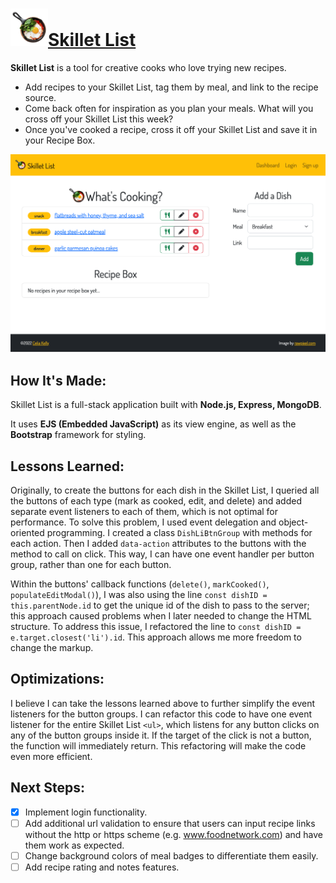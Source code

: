 # <a href="https://skilletlist.cyclic.app/"><img src="https://github.com/celiackelly/skillet-list/blob/0d05a3f3875d38201a577039ed39600ddae4ca3f/public/img/skillet-icon.png" height="60px" alt="Logo- s skillet with eggs, tomatoes, and spinach">Skillet List</a> 

**Skillet List** is a tool for creative cooks who love trying new recipes.  
 - Add recipes to your Skillet List, tag them by meal, and link to the recipe source. 
 - Come back often for inspiration as you plan your meals. What will you cross off your Skillet List this week? 
 - Once you've cooked a recipe, cross it off your Skillet List and save it in your Recipe Box. 

<img src="https://github.com/celiackelly/skillet-list/blob/564a2e280ad18bc6ee301878c5b6432941e31a7b/public/img/screenshot.png" width="800px">
  
  
## How It's Made:
Skillet List is a full-stack application built with **Node.js, Express, MongoDB**. 

It uses **EJS (Embedded JavaScript)** as its view engine, as well as the **Bootstrap** framework for styling. 


## Lessons Learned:
Originally, to create the buttons for each dish in the Skillet List, I queried all the buttons of each type (mark as cooked, edit, and delete) and added separate event listeners to each of them, which is not optimal for performance. To solve this problem, I used event delegation and object-oriented programming. I created a class `DishLiBtnGroup` with methods for each action. Then I added `data-action` attributes to the buttons with the method to call on click. This way, I can have one event handler per button group, rather than one for each button. 

Within the buttons' callback functions (`delete()`, `markCooked()`, `populateEditModal()`), I was also using the line `const dishID = this.parentNode.id` to get the unique id of the dish to pass to the server; this approach caused problems when I later needed to change the HTML structure. To address this issue, I refactored the line to `const dishID = e.target.closest('li').id`. This approach allows me more freedom to change the markup. 


## Optimizations: 
I believe I can take the lessons learned above to further simplify the event listeners for the button groups. I can refactor this code to have one event listener for the entire Skillet List `<ul>`, which listens for any button clicks on any of the button groups inside it. If the target of the click is not a button, the function will immediately return. This refactoring will make the code even more efficient. 
 
 
## Next Steps:
- [X] Implement login functionality.
- [ ] Add additional url validation to ensure that users can input recipe links without the http or https scheme (e.g. www.foodnetwork.com) and have them work as expected.
- [ ] Change background colors of meal badges to differentiate them easily. 
- [ ] Add recipe rating and notes features. 

